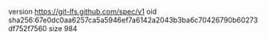 version https://git-lfs.github.com/spec/v1
oid sha256:67e0dc0aa6257ca5a5946ef7a6142a2043b3ba6c70426790b60273df752f7560
size 984
